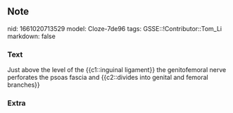 ## Note
nid: 1661020713529
model: Cloze-7de96
tags: GSSE::!Contributor::Tom_Li
markdown: false

### Text
<div>
  Just above the level of the {{c1::inguinal ligament}} the
  genitofemoral nerve perforates the psoas fascia and {{c2::divides
  into genital and femoral branches}}
</div>

### Extra


